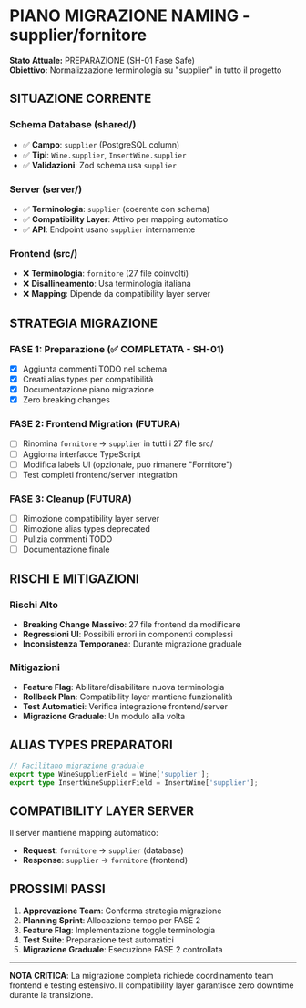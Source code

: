 # PIANO MIGRAZIONE NAMING - supplier/fornitore

**Stato Attuale:** PREPARAZIONE (SH-01 Fase Safe)  
**Obiettivo:** Normalizzazione terminologia su "supplier" in tutto il progetto

## SITUAZIONE CORRENTE

### Schema Database (shared/)
- ✅ **Campo**: `supplier` (PostgreSQL column)
- ✅ **Tipi**: `Wine.supplier`, `InsertWine.supplier`
- ✅ **Validazioni**: Zod schema usa `supplier`

### Server (server/)
- ✅ **Terminologia**: `supplier` (coerente con schema)
- ✅ **Compatibility Layer**: Attivo per mapping automatico
- ✅ **API**: Endpoint usano `supplier` internamente

### Frontend (src/)
- ❌ **Terminologia**: `fornitore` (27 file coinvolti)
- ❌ **Disallineamento**: Usa terminologia italiana
- ❌ **Mapping**: Dipende da compatibility layer server

## STRATEGIA MIGRAZIONE

### FASE 1: Preparazione (✅ COMPLETATA - SH-01)
- [x] Aggiunta commenti TODO nel schema
- [x] Creati alias types per compatibilità
- [x] Documentazione piano migrazione
- [x] Zero breaking changes

### FASE 2: Frontend Migration (FUTURA)
- [ ] Rinomina `fornitore` → `supplier` in tutti i 27 file src/
- [ ] Aggiorna interfacce TypeScript
- [ ] Modifica labels UI (opzionale, può rimanere "Fornitore")
- [ ] Test completi frontend/server integration

### FASE 3: Cleanup (FUTURA)
- [ ] Rimozione compatibility layer server
- [ ] Rimozione alias types deprecated
- [ ] Pulizia commenti TODO
- [ ] Documentazione finale

## RISCHI E MITIGAZIONI

### Rischi Alto
- **Breaking Change Massivo**: 27 file frontend da modificare
- **Regressioni UI**: Possibili errori in componenti complessi
- **Inconsistenza Temporanea**: Durante migrazione graduale

### Mitigazioni
- **Feature Flag**: Abilitare/disabilitare nuova terminologia
- **Rollback Plan**: Compatibility layer mantiene funzionalità
- **Test Automatici**: Verifica integrazione frontend/server
- **Migrazione Graduale**: Un modulo alla volta

## ALIAS TYPES PREPARATORI

```typescript
// Facilitano migrazione graduale
export type WineSupplierField = Wine['supplier'];
export type InsertWineSupplierField = InsertWine['supplier'];
```

## COMPATIBILITY LAYER SERVER

Il server mantiene mapping automatico:
- **Request**: `fornitore` → `supplier` (database)
- **Response**: `supplier` → `fornitore` (frontend)

## PROSSIMI PASSI

1. **Approvazione Team**: Conferma strategia migrazione
2. **Planning Sprint**: Allocazione tempo per FASE 2
3. **Feature Flag**: Implementazione toggle terminologia
4. **Test Suite**: Preparazione test automatici
5. **Migrazione Graduale**: Esecuzione FASE 2 controllata

---

**NOTA CRITICA**: La migrazione completa richiede coordinamento team frontend e testing estensivo. Il compatibility layer garantisce zero downtime durante la transizione.

